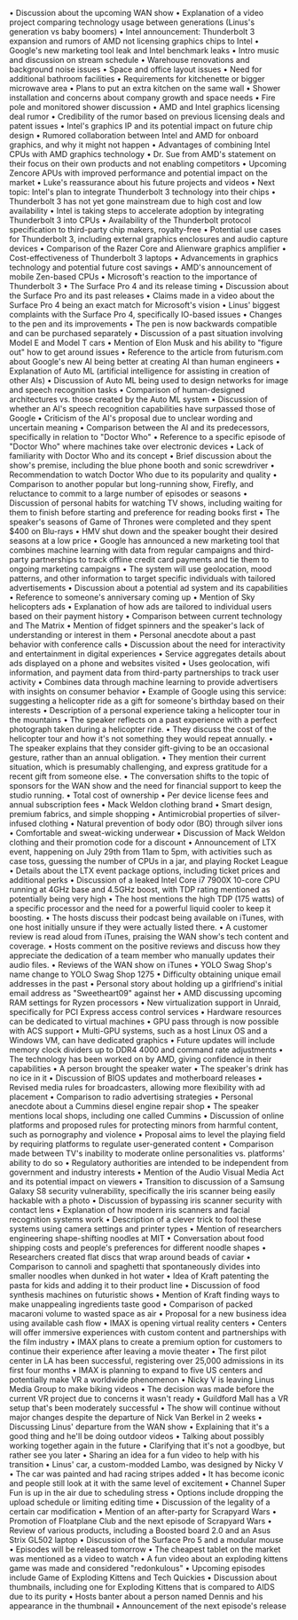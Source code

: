 • Discussion about the upcoming WAN show
• Explanation of a video project comparing technology usage between generations (Linus's generation vs baby boomers)
• Intel announcement: Thunderbolt 3 expansion and rumors of AMD not licensing graphics chips to Intel
• Google's new marketing tool leak and Intel benchmark leaks
• Intro music and discussion on stream schedule
• Warehouse renovations and background noise issues
• Space and office layout issues
• Need for additional bathroom facilities
• Requirements for kitchenette or bigger microwave area
• Plans to put an extra kitchen on the same wall
• Shower installation and concerns about company growth and space needs
• Fire pole and monitored shower discussion
• AMD and Intel graphics licensing deal rumor
• Credibility of the rumor based on previous licensing deals and patent issues
• Intel's graphics IP and its potential impact on future chip design
• Rumored collaboration between Intel and AMD for onboard graphics, and why it might not happen
• Advantages of combining Intel CPUs with AMD graphics technology
• Dr. Sue from AMD's statement on their focus on their own products and not enabling competitors
• Upcoming Zencore APUs with improved performance and potential impact on the market
• Luke's reassurance about his future projects and videos
• Next topic: Intel's plan to integrate Thunderbolt 3 technology into their chips
• Thunderbolt 3 has not yet gone mainstream due to high cost and low availability
• Intel is taking steps to accelerate adoption by integrating Thunderbolt 3 into CPUs
• Availability of the Thunderbolt protocol specification to third-party chip makers, royalty-free
• Potential use cases for Thunderbolt 3, including external graphics enclosures and audio capture devices
• Comparison of the Razer Core and Alienware graphics amplifier
• Cost-effectiveness of Thunderbolt 3 laptops
• Advancements in graphics technology and potential future cost savings
• AMD's announcement of mobile Zen-based CPUs
• Microsoft's reaction to the importance of Thunderbolt 3
• The Surface Pro 4 and its release timing
• Discussion about the Surface Pro and its past releases
• Claims made in a video about the Surface Pro 4 being an exact match for Microsoft's vision
• Linus' biggest complaints with the Surface Pro 4, specifically IO-based issues
• Changes to the pen and its improvements
• The pen is now backwards compatible and can be purchased separately
• Discussion of a past situation involving Model E and Model T cars
• Mention of Elon Musk and his ability to "figure out" how to get around issues
• Reference to the article from futurism.com about Google's new AI being better at creating AI than human engineers
• Explanation of Auto ML (artificial intelligence for assisting in creation of other AIs)
• Discussion of Auto ML being used to design networks for image and speech recognition tasks
• Comparison of human-designed architectures vs. those created by the Auto ML system
• Discussion of whether an AI's speech recognition capabilities have surpassed those of Google
• Criticism of the AI's proposal due to unclear wording and uncertain meaning
• Comparison between the AI and its predecessors, specifically in relation to "Doctor Who"
• Reference to a specific episode of "Doctor Who" where machines take over electronic devices
• Lack of familiarity with Doctor Who and its concept
• Brief discussion about the show's premise, including the blue phone booth and sonic screwdriver
• Recommendation to watch Doctor Who due to its popularity and quality
• Comparison to another popular but long-running show, Firefly, and reluctance to commit to a large number of episodes or seasons
• Discussion of personal habits for watching TV shows, including waiting for them to finish before starting and preference for reading books first
• The speaker's seasons of Game of Thrones were completed and they spent $400 on Blu-rays
• HMV shut down and the speaker bought their desired seasons at a low price
• Google has announced a new marketing tool that combines machine learning with data from regular campaigns and third-party partnerships to track offline credit card payments and tie them to ongoing marketing campaigns
• The system will use geolocation, mood patterns, and other information to target specific individuals with tailored advertisements
• Discussion about a potential ad system and its capabilities
• Reference to someone's anniversary coming up
• Mention of Sky helicopters ads
• Explanation of how ads are tailored to individual users based on their payment history
• Comparison between current technology and The Matrix
• Mention of fidget spinners and the speaker's lack of understanding or interest in them
• Personal anecdote about a past behavior with conference calls
• Discussion about the need for interactivity and entertainment in digital experiences
• Service aggregates details about ads displayed on a phone and websites visited
• Uses geolocation, wifi information, and payment data from third-party partnerships to track user activity
• Combines data through machine learning to provide advertisers with insights on consumer behavior
• Example of Google using this service: suggesting a helicopter ride as a gift for someone's birthday based on their interests
• Description of a personal experience taking a helicopter tour in the mountains
• The speaker reflects on a past experience with a perfect photograph taken during a helicopter ride.
• They discuss the cost of the helicopter tour and how it's not something they would repeat annually.
• The speaker explains that they consider gift-giving to be an occasional gesture, rather than an annual obligation.
• They mention their current situation, which is presumably challenging, and express gratitude for a recent gift from someone else.
• The conversation shifts to the topic of sponsors for the WAN show and the need for financial support to keep the studio running.
• Total cost of ownership
• Per device license fees and annual subscription fees
• Mack Weldon clothing brand
• Smart design, premium fabrics, and simple shopping
• Antimicrobial properties of silver-infused clothing
• Natural prevention of body odor (BO) through silver ions
• Comfortable and sweat-wicking underwear
• Discussion of Mack Weldon clothing and their promotion code for a discount
• Announcement of LTX event, happening on July 29th from 11am to 5pm, with activities such as case toss, guessing the number of CPUs in a jar, and playing Rocket League
• Details about the LTX event package options, including ticket prices and additional perks
• Discussion of a leaked Intel Core i7 7900X 10-core CPU running at 4GHz base and 4.5GHz boost, with TDP rating mentioned as potentially being very high
• The host mentions the high TDP (175 watts) of a specific processor and the need for a powerful liquid cooler to keep it boosting.
• The hosts discuss their podcast being available on iTunes, with one host initially unsure if they were actually listed there.
• A customer review is read aloud from iTunes, praising the WAN show's tech content and coverage.
• Hosts comment on the positive reviews and discuss how they appreciate the dedication of a team member who manually updates their audio files.
• Reviews of the WAN show on iTunes
• YOLO Swag Shop's name change to YOLO Swag Shop 1275
• Difficulty obtaining unique email addresses in the past
• Personal story about holding up a girlfriend's initial email address as "Sweetheart09" against her
• AMD discussing upcoming RAM settings for Ryzen processors
• New virtualization support in Unraid, specifically for PCI Express access control services
• Hardware resources can be dedicated to virtual machines
• GPU pass through is now possible with ACS support
• Multi-GPU systems, such as a host Linux OS and a Windows VM, can have dedicated graphics
• Future updates will include memory clock dividers up to DDR4 4000 and command rate adjustments
• The technology has been worked on by AMD, giving confidence in their capabilities
• A person brought the speaker water
• The speaker's drink has no ice in it
• Discussion of BIOS updates and motherboard releases
• Revised media rules for broadcasters, allowing more flexibility with ad placement
• Comparison to radio advertising strategies
• Personal anecdote about a Cummins diesel engine repair shop
• The speaker mentions local shops, including one called Cummins
• Discussion of online platforms and proposed rules for protecting minors from harmful content, such as pornography and violence
• Proposal aims to level the playing field by requiring platforms to regulate user-generated content
• Comparison made between TV's inability to moderate online personalities vs. platforms' ability to do so
• Regulatory authorities are intended to be independent from government and industry interests
• Mention of the Audio Visual Media Act and its potential impact on viewers
• Transition to discussion of a Samsung Galaxy S8 security vulnerability, specifically the iris scanner being easily hackable with a photo
• Discussion of bypassing iris scanner security with contact lens
• Explanation of how modern iris scanners and facial recognition systems work
• Description of a clever trick to fool these systems using camera settings and printer types
• Mention of researchers engineering shape-shifting noodles at MIT
• Conversation about food shipping costs and people's preferences for different noodle shapes
• Researchers created flat discs that wrap around beads of caviar
• Comparison to cannoli and spaghetti that spontaneously divides into smaller noodles when dunked in hot water
• Idea of Kraft patenting the pasta for kids and adding it to their product line
• Discussion of food synthesis machines on futuristic shows
• Mention of Kraft finding ways to make unappealing ingredients taste good
• Comparison of packed macaroni volume to wasted space as air
• Proposal for a new business idea using available cash flow
• IMAX is opening virtual reality centers
• Centers will offer immersive experiences with custom content and partnerships with the film industry
• IMAX plans to create a premium option for customers to continue their experience after leaving a movie theater
• The first pilot center in LA has been successful, registering over 25,000 admissions in its first four months
• IMAX is planning to expand to five US centers and potentially make VR a worldwide phenomenon
• Nicky V is leaving Linus Media Group to make biking videos
• The decision was made before the current VR project due to concerns it wasn't ready
• Guildford Mall has a VR setup that's been moderately successful
• The show will continue without major changes despite the departure of Nick Van Berkel in 2 weeks
• Discussing Linus' departure from the WAN show
• Explaining that it's a good thing and he'll be doing outdoor videos
• Talking about possibly working together again in the future
• Clarifying that it's not a goodbye, but rather see you later
• Sharing an idea for a fun video to help with his transition
• Linus' car, a custom-modded Lambo, was designed by Nicky V
• The car was painted and had racing stripes added
• It has become iconic and people still look at it with the same level of excitement
• Channel Super Fun is up in the air due to scheduling stress
• Options include dropping the upload schedule or limiting editing time
• Discussion of the legality of a certain car modification
• Mention of an after-party for Scrapyard Wars
• Promotion of Floatplane Club and the next episode of Scrapyard Wars
• Review of various products, including a Boosted board 2.0 and an Asus Strix GL502 laptop
• Discussion of the Surface Pro 5 and a modular mouse
• Episodes will be released tomorrow
• The cheapest tablet on the market was mentioned as a video to watch
• A fun video about an exploding kittens game was made and considered "redonkulous"
• Upcoming episodes include Game of Exploding Kittens and Tech Quickies
• Discussion about thumbnails, including one for Exploding Kittens that is compared to AIDS due to its purity
• Hosts banter about a person named Dennis and his appearance in the thumbnail
• Announcement of the next episode's release